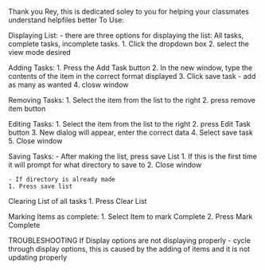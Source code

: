 Thank you Rey, this is dedicated soley to you for helping your classmates understand helpfiles better
To Use:

Displaying List:
    - there are three options for displaying the list: All tasks, complete tasks, incomplete tasks.
    1. Click the dropdown box 
    2. select the view mode desired

Adding Tasks: 
    1. Press the Add Task button
    2. In the new window, type the contents of the item in the correct format displayed
    3. Click save task - add as many as wanted
    4. closw window

Removing Tasks: 
    1. Select the item from the list to the right
    2. press remove item button

Editing Tasks:
    1. Select the item from the list to the right
    2. press Edit Task button
    3. New dialog will appear, enter the correct data
    4. Select save task
    5. Close window

Saving Tasks:
    - After making the list, press save List
    1. If this is the first time it will prompt for what directory to save to
    2. Close window
    
    - If directory is already made
    1. Press save list

Clearing List of all tasks
    1. Press Clear List

Marking Items as complete:
    1. Select Item to mark Complete
    2. Press Mark Complete
    
TROUBLESHOOTING
If Display options are not displaying properly
    - cycle through display options, this is caused by the adding of items and it is not updating properly
